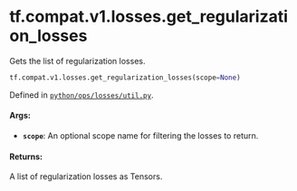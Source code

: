<div itemscope itemtype="http://developers.google.com/ReferenceObject">
<meta itemprop="name" content="tf.compat.v1.losses.get_regularization_losses" />
<meta itemprop="path" content="Stable" />
</div>

# tf.compat.v1.losses.get_regularization_losses

Gets the list of regularization losses.

``` python
tf.compat.v1.losses.get_regularization_losses(scope=None)
```



Defined in [`python/ops/losses/util.py`](/code/stable/tensorflow/python/ops/losses/util.py).

<!-- Placeholder for "Used in" -->


#### Args:


* <b>`scope`</b>: An optional scope name for filtering the losses to return.


#### Returns:

A list of regularization losses as Tensors.
